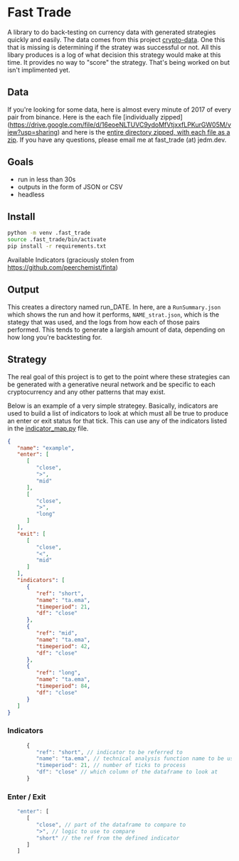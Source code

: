 # Fast Trade

A library to do back-testing on currency data with generated strategies quickly and easily. The data comes from this project [crypto-data](https://github.com/jrmeier/crypto-data). One this that is missing is determining if the stratey was successful or not. All this libary produces is a log of what decision this strategy would make at this time. It provides no way to "score" the strategy. That's being worked on but isn't implimented yet.

## Data

If you're looking for some data, here is almost every minute of 2017 of every pair from binance. Here is the each file [individually zipped] (https://drive.google.com/file/d/16eoeNLTUVC9ydoMfVtjxxfLPKurGW05M/view?usp=sharing) and here is the [entire directory zipped, with each file as a zip](https://drive.google.com/file/d/16eoeNLTUVC9ydoMfVtjxxfLPKurGW05M/view?usp=sharing). If you have any questions, please email me at fast_trade (at) jedm.dev.

## Goals

- run in less than 30s
- outputs in the form of JSON or CSV
- headless

## Install

```bash
python -m venv .fast_trade
source .fast_trade/bin/activate
pip install -r requirements.txt
```

Available Indicators (graciously stolen from https://github.com/peerchemist/finta)

## Output

This creates a directory named run_DATE. In here, are a `RunSummary.json` which shows the run and how it performs, `NAME_strat.json`, which is the stategy that was used, and the logs from how each of those pairs performed. This tends to generate a largish amount of data, depending on how long you're backtesting for.

## Strategy

The real goal of this project is to get to the point where these strategies can be generated with a generative neural network and be specific to each cryptocurrency and any other patterns that may exist.

Below is an example of a very simple strategey. Basically, indicators are used to build a list of indicators to look at which must all be true to produce an enter or exit status for that tick. This can use any of the indicators listed in the [indicator_map.py](https://github.com/jrmeier/fast_trade/blob/master/fast_trade/indicator_map.py) file.


```json
{
   "name": "example",
   "enter": [
      [
         "close",
         ">",
         "mid"
      ],
      [
         "close",
         ">",
         "long"
      ]
   ],
   "exit": [
      [
         "close",
         "<",
         "mid"
      ]
   ],
   "indicators": [
      {
         "ref": "short",
         "name": "ta.ema",
         "timeperiod": 21,
         "df": "close"
      },
      {
         "ref": "mid",
         "name": "ta.ema",
         "timeperiod": 42,
         "df": "close"
      },
      {
         "ref": "long",
         "name": "ta.ema",
         "timeperiod": 84,
         "df": "close"
      }
   ]
}
```

### Indicators

```javascript
      {
         "ref": "short", // indicator to be referred to
         "name": "ta.ema", // technical analysis function name to be used
         "timeperiod": 21, // number of ticks to process
         "df": "close" // which column of the dataframe to look at
      }
```

### Enter / Exit

```javascript
   "enter": [
      [
         "close", // part of the dataframe to compare to
         ">", // logic to use to compare
         "short" // the ref from the defined indicator
      ]
   ]
```
